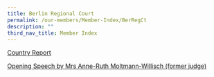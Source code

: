 ```yaml
---
title: Berlin Regional Court
permalink: /our-members/Member-Index/BerRegCt
description: ""
third_nav_title: Member Index
---
```

[Country Report]()


[Opening Speech by Mrs Anne-Ruth Moltmann-Willisch (former judge)]()